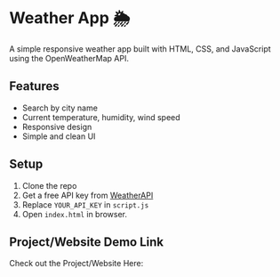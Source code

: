 # Weather App 🌦️

A simple responsive weather app built with HTML, CSS, and JavaScript using the OpenWeatherMap API.

## Features
- Search by city name
- Current temperature, humidity, wind speed
- Responsive design
- Simple and clean UI

## Setup
1. Clone the repo
2. Get a free API key from [WeatherAPI](https://www.weatherapi.com/)
3. Replace `YOUR_API_KEY` in `script.js`
4. Open `index.html` in browser.

## Project/Website Demo Link
Check out the Project/Website Here: 
